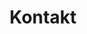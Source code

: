 ---
title: Kontakt
bannerImg: asphalt-berge.jpeg
nav:
  header: Kontakt
  icon: contact_mail
  
form:
    name: contact
    fields:
      - name: name
        label: Name
        id: name
        autocomplete: on
        type: custom-text
        validate:
          required: true
      - name: email
        label: Email
        id: email
        type: custom-email
        validate:
          required: true
      - name: telefon
        id: telefon
        label: Telefonnummer
        type: custom-text
        validate:
          required: true
      - name: kfz-standort
        id: kfz-standort
        label: Fahrzeugstandort
        type: custom-text
        validate:
          required: true
      - name: marke-und-modell
        id: marke-und-modell
        label: Marke und Modell (z.B. VW Golf 4)
        type: custom-text
        validate:
          required: true
      - name: message
        label: Nachricht
        type: custom-textarea
        validate:
          required: true
      - name: g-recaptcha-response
        label: false
        type: captcha
        recaptcha_site_key: 6LczPloUAAAAACH5LxWDjjVbozQqElk-WVdl3NyK
        recaptcha_not_validated: 'Captcha not valid!'
        validate:
          required: true
    buttons:
        - type: submit
          value: Formular senden
    process:
        - email:
            subject: "[Website Kontaktformular] {{ form.value.name|e }}"
            body: "{% include 'forms/data.html.twig' %}"
        - message: Vielen Dank für ihre Nachricht!
---